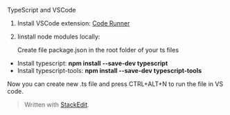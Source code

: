 <p>
TypeScript and VSCode</p>
<ol>
<li>
<p>Install VSCode extension: <a href="https://marketplace.visualstudio.com/items?itemName=formulahendry.code-runner">Code Runner</a></p>
</li>
<li>
<p>Iinstall node modules locally:</p>
<p>Create file package.json in the root folder of your ts files</p>
</li>
</ol>
<ul>
<li>Install typescript: <strong>npm install --save-dev typescript</strong></li>
<li>Install typescript-tools: <strong>npm install --save-dev typescript-tools</strong></li>
</ul>
<p>Now you can create new .ts file and press CTRL+ALT+N to run the file in VS code.</p>
<blockquote>
<p>Written with <a href="https://stackedit.io/">StackEdit</a>.</p>
</blockquote>

<!--stackedit_data:
eyJoaXN0b3J5IjpbMTk5MTkwNTMxNl19
-->